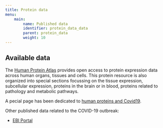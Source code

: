 ```yaml
---
title: Protein data
menu:
    main:
        name: Published data
        identifier: protein_data_data
        parent: protein_data
        weight: 10
---
```


## Available data

The [Human Protein Atlas](https://www.proteinatlas.org) provides open access to protein expression data across human organs, tissues and cells. This protein resource is also organized into special sections focussing on the tissue expression, subcellular expression, proteins in the brain or in blood, proteins related to pathology and metabolic pathways.

A pecial page has been dedicated to [human proteins and Covid19](https://www.proteinatlas.org/humanproteome/sars-cov-2).

Other published data related to the COVID-19 outbreak:
* [EBI Portal](https://www.covid19dataportal.org/sequences)
